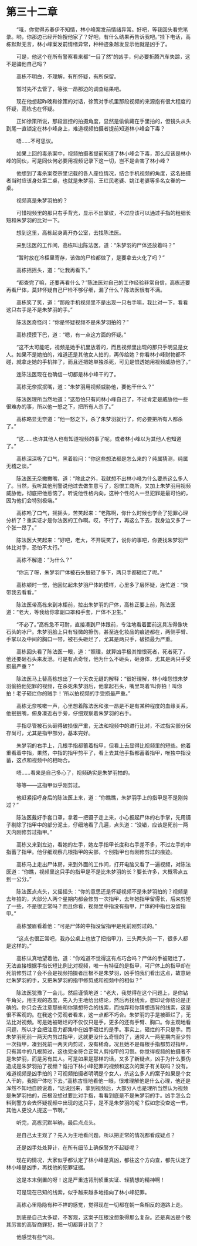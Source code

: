 #	第三十二章

　　“哦，你觉得苏春伊不知情，林小峰案发前情绪异常。好吧，等我回头看完笔录。哟，你那边已经开始搜他家了？好吧，有什么结果再告诉我吧。”挂下电话，高栋默默无言，林小峰案发前情绪异常，种种迹象越发显示他就是凶手了。

　　可是，他这个在所有警察看来都“一目了然”的凶手，何必要折腾汽车失踪，这不是骗他自己吗？

　　高栋不明白，不理解，有所怀疑，有所保留。

　　暂时先不去管了，等张一昂那边的调查结果吧。

　　现在他想起昨晚和徐策的对话，徐策对手机里那段视频的来源抱有很大程度的怀疑，高栋也在怀疑。

　　正如徐策所说，那段监控的拍摄角度，显然是偷偷藏在手里拍的，但镜头从头到尾一直锁定在林小峰身上，难道视频拍摄者提前知道林小峰会下毒？

　　唔……不可思议。

　　如果上回的毒杀案中，视频拍摄者提前知道了林小峰会下毒，那么应该是林小峰的同伙，可是同伙何必要用视频记录下这一切，岂不是会害了林小峰？

　　他想到了毒杀案卷宗里记载的各人座位情况，结合手机视频的角度，这名拍摄者当时应该身处第二桌，也就是朱梦羽、王红民老婆、姚江老婆等多名女眷的一桌。

　　视频真是朱梦羽拍的？

　　可惜视频里的那只右手背光，显示不出掌纹，不过应该可以通过手指的粗细长短和朱梦羽的比对一下。

　　想到这里，高栋起身离开办公室，去找陈法医。

　　来到法医的工作间，高栋叫出陈法医，道：“朱梦羽的尸体还放着吗？”

　　“暂时放在冷柜里寄存，该做的尸检都做了，是要拿去火化了吗？”

　　高栋摇摇头，道：“让我再看下。”

　　“都查完了嘛，还要再看什么？”陈法医对自己的工作经验非常自信，高栋还要再看尸体，莫非怀疑自己尸检不够仔细，漏了什么？陈法医很有不满。

　　高栋笑了笑，道：“那段手机视频里不是出现一只右手嘛，我比对一下，看看这只右手是不是朱梦羽的手。”

　　陈法医奇怪问：“你是怀疑视频不是朱梦羽拍的？”

　　高栋摸摸下巴，道：“嗯，有一点这方面的怀疑。”

　　“这不太可能吧，视频是她手机里放着的，而且视频里出现的那只手明显是女人。如果不是她拍的，难道还是其他女人拍的，再传给她？你看林小峰财物都不碰，就拿走她的手机摔了，而且还把她单独杀死，可见是恨透她用视频威胁他了。”

　　连陈法医现在也确信一切都是林小峰干的了。

　　高栋无奈抿抿嘴，道：“朱梦羽用视频威胁他，要他干什么？”

　　陈法医理所当然地道：“这恐怕只有问林小峰自己了，不过肯定是威胁他一些很难办的事，所以他一怒之下，把所有人杀了。”

　　高栋略显无奈道：“他一怒之下，杀了朱梦羽就行了，何必要把所有人都杀了。”

　　“这……也许其他人也有知道视频的事了呢，或者林小峰以为其他人也知道了。”

　　高栋深深吸了口气，黑着脸问：“你这些想法都是怎么来的？纯属猜测，纯属无稽之谈。”

　　陈法医无奈撇撇嘴，道：“除此之外，我就想不出林小峰为什么要杀这么多人了。当然，我听其他刑警说他过去做生意亏了，怨恨工商所，又加上朱梦羽用视频威胁他，彻底把他惹恼了。听说他性格内向，这种个性的人一旦犯罪是最可怕的，因为他们会特别极端。”

　　高栋哈了口气，摇摇头，苦笑起来：“老陈啊，你什么时候也学会了犯罪心理分析了？重实证才是你法医的工作啊。哎，不行了，再这么下去，我身边又多了一个张一昂了。”

　　陈法医大笑起来：“好吧，老大，不开玩笑了，说你的事吧，你要找朱梦羽尸体比对手，恐怕不太行。”

　　高栋不解道：“为什么？”

　　“你忘了呀，朱梦羽尸体被石头狠砸了多下，两只手都砸烂了呢。”

　　高栋顿时一愣，他回忆起朱梦羽尸体的模样，心里多了层怀疑，连忙道：“快带我去看看。”

　　陈法医带高栋来到冰柜前，拉出朱梦羽的尸体，高栋正要上前，陈法医道：“老大，等我给你拿副口罩和手套，尸体不卫生。”

　　“不必了。”高栋急不可耐，直接凑到尸体跟前，专注地看着面前这具冻得像块石头的冰尸。朱梦羽脸上只有轻微的擦伤，甚至连化妆品的痕迹都在，两侧手臂、手掌以及中间的胸口一带，被石头砸烂了，尤其是两只手，破损最为严重。

　　高栋回头看了陈法医一眼，道：“照理，就算凶手极其憎恨死者，死者死了，他还要砸石头来发泄。可是有点奇怪，他为什么不砸头，砸身体，尤其是两只手受损最严重？”

　　陈法医马上替高栋想出了一个天衣无缝的解释：“很好理解，林小峰怨恨朱梦羽偷拍他犯罪的视频，在杀死朱梦羽后，他拿起石头，嘴里骂着‘叫你拍！叫你拍！老子砸烂你的贼手！’所以拍视频的手受损最严重。”

　　高栋无奈咳嗽一声，心里想着陈法医和张一昂是不是有某种程度的血缘关系。他抿抿嘴，俯身凑近右手旁，仔细观察着朱梦羽的右手。

　　手指尽管被石头砸得破损很严重，无法和视频中的进行比对，不过指尖部分保存尚可，尤其是指甲部分，基本完好。

　　朱梦羽的右手上，几根手指都蓄着指甲，但看上去显得比视频里的短些。他着重看着中指，果然，中指的指甲剪平了，看上去其他手指都蓄着指甲，唯独中指没蓄，这点和视频中的相吻合。

　　唔……看来是自己多心了，视频确实是朱梦羽拍的。

　　等等——这指甲似乎刚剪过。

　　他赶紧招呼身后的陈法医上来，道：“你瞧瞧，朱梦羽手上的指甲是不是刚剪过？”

　　陈法医戴好手套口罩，拿着一把镊子走上来，小心扳起尸体的右手掌，先用镊子剔除了指甲中的部分泥土，仔细地看了几遍，点头道：“没错，应该是死前一两天内刚修剪过指甲。”

　　高栋又来到左边，看她的左手，她左手指甲长度和右手差不多，不过左手的中指蓄了指甲。他仔细观察几根指甲的尖部，个别指甲也有刚修剪过的痕迹。

　　高栋马上走出尸体房，来到外面的工作间，打开电脑又看了一遍视频，对陈法医道：“你瞧，视频里这只手的指甲是不是比朱梦羽的长？要长许多，大概零点五到一公分。”

　　陈法医点点头，又摇摇头：“你的意思还是怀疑视频不是朱梦羽拍的？视频是去年拍的，大部分人两个星期内都会修剪一次指甲，去年她指甲留得长，后来剪短了一些，不是很正常吗？而且你看，视频里中指没有指甲，尸体的中指也没留指甲。”

　　高栋皱眉看着他：“可是尸体的中指没留指甲是死前刚剪过的。”

　　“这点也很正常吧，我办公桌上也放了把指甲刀，三头两头剪一下，很多人都是这样的。”

　　高栋认真地望着他，道：“你难道不觉得这有点巧合吗？尸体的手被砸烂了，无法直接根据手指长短比例比对视频，唯一有特征的是指甲，可尸体上的指甲却在死前修剪过？会不会是视频拍摄者压根不是朱梦羽，凶手怕我们看出这点，故意砸烂朱梦羽的手，又把朱梦羽的指甲修剪成和视频中的相似？”

　　陈法医犹豫了一会儿，然后谨慎地道：“老大，我觉得在这个问题上，是你钻牛角尖，用主观的态度，先入为主地给出结论，然后再找线索，想印证你结论是正确的。你只会去注意那些和你猜想符合的线索，而抛弃和你猜想违背的线索，这是很不客观的。在我这个旁观者看来，这一点都不巧合。朱梦羽的手是被砸烂了，无法比对视频。可是她被砸烂的不仅仅只是手，更多的还有手臂、胸口。你主观地看问题，所以才会把注意力都集中在凶手砸烂的是手。事实上，砸烂的不只是手。而朱梦羽死前一两天内剪过指甲，这就更没什么奇怪的了，通常人一两星期内至少剪一次指甲，凑到死前一两天内剪过，没有稀奇。况且她不是每根手指都剪过指甲，只有其中的几根剪过，这也完全符合正常人剪指甲的习惯。你觉得视频的拍摄者不是朱梦羽，而是另有其人。可是如果是那样的话，又多了新疑点，凶手为什么要伪造成是朱梦羽拍了视频？谁拍下林小峰犯罪的视频和这次的案子有关联吗？没有。难道视频是凶手拍的？可视频拍摄者明明是个女人，杀这么多人的案子如果是个女人干的，我把尸体吃下去。”高栋古怪地看他一眼，很难理解他是什么心理，他还是浑然不知地自顾说着，“话说回来，拿到视频后，大部分人也是理所当然认为视频是朱梦羽拍的，压根没想过要比对手指，看看到底是不是朱梦羽的手。凶手怎么会料到警方会去怀疑视频中出现的这只手，是不是朱梦羽的呢？假如您没查这一节，其他人更没人提这一节啊。”

　　听完，高栋沉默半晌，最后点点头。

　　是自己太主观了？先入为主地看问题，所以把正常的情况都看成疑点？

　　还是凶手处处算计，在所有细节上确保警方不起疑呢？

　　现在的情况，大家似乎都认定了林小峰是真凶，都往这个方向查，都先认定了林小峰是凶手，再找他的犯罪证据。

　　这是本末倒置的呀！这是严重违背刑侦重实证、轻猜想的精神啊！

　　可是现在已知的线索，似乎越来越多地指向了林小峰犯罪。

　　高栋心里隐隐有种不祥的感觉，觉得现在一切都在朝一条相反的道路上走。

　　到底是自己太多疑，不客观，这案子压根没想象得那么复杂。还是真凶是个极其厉害的高智商罪犯，把一切都算计到了？

　　他感觉有些气闷。
